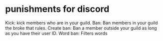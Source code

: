 # punishments for discord
Kick: kick members who are in your guild.
Ban: Ban members in your guild the broke that rules.
Create ban: Ban a member outside your guild as long as you have their user ID.
Word ban: Filters words

